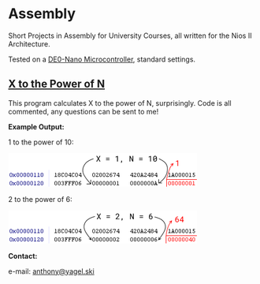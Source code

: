 # Assembly
Short Projects in Assembly for University Courses, all written for the Nios II Architecture.

Tested on a [DE0-Nano Microcontroller](https://www.terasic.com.tw/cgi-bin/page/archive.pl?Language=English&No=593), standard settings.

## [X to the Power of N](https://github.com/asyagelski/Assembly/tree/master/1_XpowN)

This program calculates X to the power of N, surprisingly. Code is all commented, any questions can be sent to me!

**Example Output:**

1 to the power of 10:

![alt text](https://github.com/asyagelski/Assembly/blob/master/1_XpowN/1to10.png)

2 to the power of 6:

![alt text](https://github.com/asyagelski/Assembly/blob/master/1_XpowN/2to6.png)

**Contact:**

e-mail: anthony@yagel.ski
